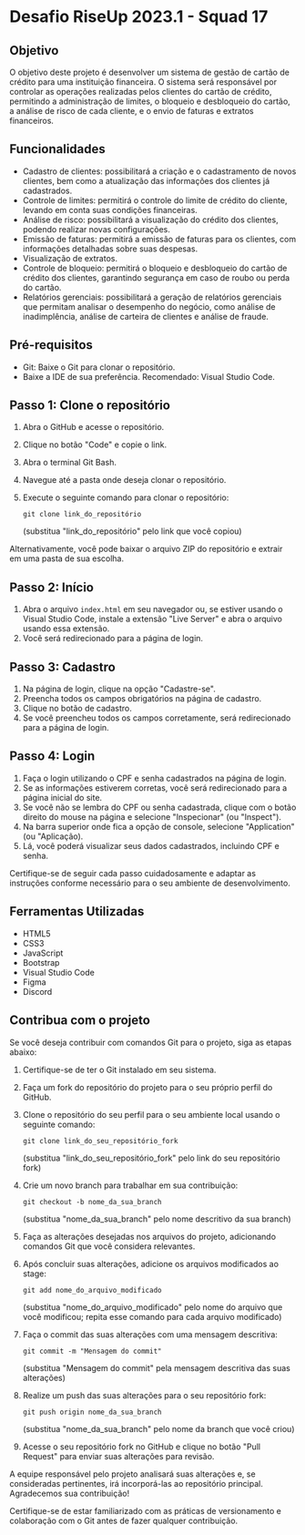 # Desafio RiseUp 2023.1 - Squad 17

## Objetivo 

O objetivo deste projeto é desenvolver um sistema de gestão de cartão de crédito
para uma instituição financeira. O sistema será responsável por controlar as
operações realizadas pelos clientes do cartão de crédito, permitindo a administração
de limites, o bloqueio e desbloqueio do cartão, a análise de risco de cada cliente, e o
envio de faturas e extratos financeiros.

## Funcionalidades

- Cadastro de clientes: possibilitará a criação e o cadastramento de novos clientes, bem como a atualização das informações dos clientes já cadastrados.
- Controle de limites: permitirá o controle do limite de crédito do cliente, levando em conta suas condições financeiras.
- Análise de risco: possibilitará a visualização do crédito dos clientes, podendo realizar novas configurações.
- Emissão de faturas: permitirá a emissão de faturas para os clientes, com informações detalhadas sobre suas despesas.
- Visualização de extratos.
- Controle de bloqueio: permitirá o bloqueio e desbloqueio do cartão de crédito dos clientes, garantindo segurança em caso de roubo ou perda do cartão.
- Relatórios gerenciais: possibilitará a geração de relatórios gerenciais que permitam analisar o desempenho do negócio, como análise de inadimplência, análise de carteira de clientes e análise de fraude.

## Pré-requisitos

- Git: Baixe o Git para clonar o repositório.
- Baixe a IDE de sua preferência. Recomendado: Visual Studio Code.

## Passo 1: Clone o repositório

1. Abra o GitHub e acesse o repositório.
2. Clique no botão "Code" e copie o link.
3. Abra o terminal Git Bash.
4. Navegue até a pasta onde deseja clonar o repositório.
5. Execute o seguinte comando para clonar o repositório:

   ```
   git clone link_do_repositório
   ```
   (substitua "link_do_repositório" pelo link que você copiou)

Alternativamente, você pode baixar o arquivo ZIP do repositório e extrair em uma pasta de sua escolha.

## Passo 2: Início

1. Abra o arquivo `index.html` em seu navegador ou, se estiver usando o Visual Studio Code, instale a extensão "Live Server" e abra o arquivo usando essa extensão.
2. Você será redirecionado para a página de login.

## Passo 3: Cadastro

1. Na página de login, clique na opção "Cadastre-se".
2. Preencha todos os campos obrigatórios na página de cadastro.
3. Clique no botão de cadastro.
4. Se você preencheu todos os campos corretamente, será redirecionado para a página de login.

## Passo 4: Login

1. Faça o login utilizando o CPF e senha cadastrados na página de login.
2. Se as informações estiverem corretas, você será redirecionado para a página inicial do site.
3. Se você não se lembra do CPF ou senha cadastrada, clique com o botão direito do mouse na página e selecione "Inspecionar" (ou "Inspect").
4. Na barra superior onde fica a opção de console, selecione "Application" (ou "Aplicação).
5. Lá, você poderá visualizar seus dados cadastrados, incluindo CPF e senha.

Certifique-se de seguir cada passo cuidadosamente e adaptar as instruções conforme necessário para o seu ambiente de desenvolvimento.

## Ferramentas Utilizadas

- HTML5
- CSS3
- JavaScript
- Bootstrap
- Visual Studio Code
- Figma
- Discord


## Contribua com o projeto 

Se você deseja contribuir com comandos Git para o projeto, siga as etapas abaixo:

1. Certifique-se de ter o Git instalado em seu sistema.
2. Faça um fork do repositório do projeto para o seu próprio perfil do GitHub.
3. Clone o repositório do seu perfil para o seu ambiente local usando o seguinte comando:
   ```
   git clone link_do_seu_repositório_fork
   ```
   (substitua "link_do_seu_repositório_fork" pelo link do seu repositório fork)

4. Crie um novo branch para trabalhar em sua contribuição:
   ```
   git checkout -b nome_da_sua_branch
   ```
   (substitua "nome_da_sua_branch" pelo nome descritivo da sua branch)

5. Faça as alterações desejadas nos arquivos do projeto, adicionando comandos Git que você considera relevantes.
6. Após concluir suas alterações, adicione os arquivos modificados ao stage:
   ```
   git add nome_do_arquivo_modificado
   ```
   (substitua "nome_do_arquivo_modificado" pelo nome do arquivo que você modificou; repita esse comando para cada arquivo modificado)

7. Faça o commit das suas alterações com uma mensagem descritiva:
   ```
   git commit -m "Mensagem do commit"
   ```
   (substitua "Mensagem do commit" pela mensagem descritiva das suas alterações)

8. Realize um push das suas alterações para o seu repositório fork:
   ```
   git push origin nome_da_sua_branch
   ```
   (substitua "nome_da_sua_branch" pelo nome da branch que você criou)

9. Acesse o seu repositório fork no GitHub e clique no botão "Pull Request" para enviar suas alterações para revisão.

A equipe responsável pelo projeto analisará suas alterações e, se consideradas pertinentes, irá incorporá-las ao repositório principal. Agradecemos sua contribuição!

Certifique-se de estar familiarizado com as práticas de versionamento e colaboração com o Git antes de fazer qualquer contribuição.
